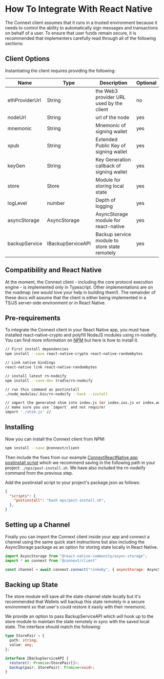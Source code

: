 
# How To Integrate With React Native

The Connext client assumes that it runs in a trusted environment because it needs to control the ability to automatically sign messages and transactions on behalf of a user. To ensure that user funds remain secure, it is recommended that implementers carefully read through all of the following sections:

## Client Options

Instantiating the client requires providing the following:

| Name | Type | Description | Optional |
| ------ | ------ | ------ | ------ |
| ethProviderUrl | String | the Web3 provider URL used by the client | no |
| nodeUrl | String | url of the node | yes |
| mnemonic | String | Mnemonic of signing wallet | yes |
| xpub | String | Extended Public Key of signing wallet | yes |
| keyGen | String | Key Generation callback of signing wallet | yes |
| store | Store | Module for storing local state | yes |
| logLevel | number | Depth of logging | yes |
| asyncStorage | AsyncStorage | AsyncStorage module for react-native | yes |
| backupService | IBackupServiceAPI | Backup service module to store state remotely | yes |

## Compatibility and React Native

At the moment, the Connext client - including the core protocol execution engine - is implemented only in Typescript. Other implementations are on the roadmap (we would love your help in building them!). The remainder of these docs will assume that the client is either being implemented in a TS/JS server-side environment or in React Native.

## Pre-requirements

To integrate the Connext client in your React Native app, you must have installed react-native-crypto and polyfill NodeJS modules using rn-nodeify. You can find more information on [NPM](https://www.npmjs.com/package/react-native-crypto) but here is how to install it.

```sh
// First install dependencies
npm install --save react-native-crypto react-native-randombytes

// Link native bindings
react-native link react-native-randombytes

// install latest rn-nodeify
npm install --save-dev tradle/rn-nodeify

// run this command as postinstall
./node_modules/.bin/rn-nodeify --hack --install

// import the generated shim into index.js (or index.ios.js or index.android.js)
// make sure you use `import` and not require! 
import './shim.js' // 
```

## Installing

Now you can install the Connext client from NPM:

```sh
npm install --save @connext/client
```

Then include the fixes from our example [ConnextReactNative app postinstall script](https://github.com/ConnextProject/ConnextReactNative/blob/master/ops/post-install.sh) which we recommend saving in the following path in your project: `./ops/post-install.sh`. We have also included the rn-nodeify command from the previous step.

Add the postinstall script to your project's package.json as follows:

```json
{
  "scripts": {
    "postinstall": "bash ops/post-install.sh",
  },
}
```

## Setting up a Channel

Finally you can import the Connext client inside your app and connect a channel using the same quick start instructions but also including the AsyncStorage package as an option for storing state locally in React Native.

```javascript
import AsyncStorage from "@react-native-community/async-storage";
import * as connext from "@connext/client"

const channel = await connext.connect("rinkeby", { asyncStorage: AsyncStorage })
```

## Backing up State

The store module will save all the state channel state locally but it's recommended that Wallets will backup this state remotely in a secure environment so that user's could restore it easily with their mnemonic.

We provide an option to pass BackupServiceAPI which will hook up to the store module to maintain the state remotely in sync with the saved local state. The interface should match the following:

```typescript
type StorePair = {
  path: string;
  value: any;
};

interface IBackupServiceAPI {
  restore(): Promise<StorePair[]>;
  backup(pair: StorePair): Promise<void>;
}
```

